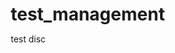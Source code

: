 # test_management
test disc
<!DOCTYPE html>
<html lang="fr">
<head>
    <meta charset="UTF-8">
    <meta name="viewport" content="width=device-width, initial-scale=1.0">
    <title>Test DISC - Évaluation de Personnalité</title>
    <style>
        * {
            margin: 0;
            padding: 0;
            box-sizing: border-box;
        }

        body {
            font-family: 'Segoe UI', Tahoma, Geneva, Verdana, sans-serif;
            background: linear-gradient(135deg, #667eea 0%, #764ba2 100%);
            min-height: 100vh;
            padding: 20px;
        }

        .container {
            max-width: 800px;
            margin: 0 auto;
            background: white;
            border-radius: 20px;
            box-shadow: 0 20px 40px rgba(0,0,0,0.1);
            overflow: hidden;
        }

        .header {
            background: linear-gradient(135deg, #4facfe 0%, #00f2fe 100%);
            color: white;
            padding: 30px;
            text-align: center;
        }

        .header h1 {
            font-size: 2.5em;
            margin-bottom: 10px;
            font-weight: 300;
        }

        .header p {
            font-size: 1.1em;
            opacity: 0.9;
        }

        .content {
            padding: 40px;
        }

        .welcome-screen, .question-screen, .results-screen {
            display: none;
        }

        .welcome-screen.active, .question-screen.active, .results-screen.active {
            display: block;
        }

        .instructions {
            background: #f8f9ff;
            padding: 25px;
            border-radius: 15px;
            margin-bottom: 30px;
            border-left: 5px solid #4facfe;
        }

        .instructions h3 {
            color: #333;
            margin-bottom: 15px;
            font-size: 1.3em;
        }

        .scale-legend {
            display: flex;
            justify-content: space-between;
            margin: 20px 0;
            padding: 15px;
            background: #fff;
            border-radius: 10px;
            border: 2px solid #e0e6ed;
        }

        .scale-item {
            text-align: center;
            flex: 1;
        }

        .scale-number {
            width: 30px;
            height: 30px;
            border-radius: 50%;
            background: #4facfe;
            color: white;
            display: flex;
            align-items: center;
            justify-content: center;
            margin: 0 auto 5px;
            font-weight: bold;
        }

        .question-card {
            background: #fff;
            border-radius: 15px;
            padding: 30px;
            margin-bottom: 25px;
            border: 2px solid #e0e6ed;
            transition: all 0.3s ease;
        }

        .question-card:hover {
            border-color: #4facfe;
            box-shadow: 0 5px 15px rgba(79, 172, 254, 0.1);
        }

        .question-title {
            font-size: 1.1em;
            margin-bottom: 20px;
            color: #333;
            font-weight: 500;
        }

        .rating-container {
            display: flex;
            justify-content: space-between;
            align-items: center;
            gap: 10px;
        }

        .rating-option {
            display: flex;
            flex-direction: column;
            align-items: center;
            cursor: pointer;
            padding: 10px;
            border-radius: 10px;
            transition: all 0.3s ease;
            flex: 1;
        }

        .rating-option:hover {
            background: #f0f7ff;
        }

        .rating-circle {
            width: 40px;
            height: 40px;
            border: 3px solid #ddd;
            border-radius: 50%;
            display: flex;
            align-items: center;
            justify-content: center;
            margin-bottom: 8px;
            font-weight: bold;
            transition: all 0.3s ease;
        }

        .rating-option input[type="radio"] {
            display: none;
        }

        .rating-option input[type="radio"]:checked + .rating-circle {
            background: #4facfe;
            border-color: #4facfe;
            color: white;
            transform: scale(1.1);
        }

        .rating-label {
            font-size: 0.8em;
            text-align: center;
            color: #666;
            line-height: 1.2;
        }

        .progress-bar {
            width: 100%;
            height: 8px;
            background: #e0e6ed;
            border-radius: 4px;
            margin: 20px 0;
            overflow: hidden;
        }

        .progress-fill {
            height: 100%;
            background: linear-gradient(90deg, #4facfe, #00f2fe);
            transition: width 0.3s ease;
            border-radius: 4px;
        }

        .progress-text {
            text-align: center;
            color: #666;
            margin-top: 10px;
        }

        .btn {
            background: linear-gradient(135deg, #4facfe 0%, #00f2fe 100%);
            color: white;
            border: none;
            padding: 15px 30px;
            border-radius: 25px;
            font-size: 1.1em;
            cursor: pointer;
            transition: all 0.3s ease;
            font-weight: 500;
        }

        .btn:hover {
            transform: translateY(-2px);
            box-shadow: 0 5px 15px rgba(79, 172, 254, 0.3);
        }

        .btn:disabled {
            opacity: 0.6;
            cursor: not-allowed;
            transform: none;
        }

        .btn-secondary {
            background: #6c757d;
            margin-right: 15px;
        }

        .navigation {
            display: flex;
            justify-content: space-between;
            margin-top: 30px;
        }

        .results-grid {
            display: grid;
            grid-template-columns: repeat(auto-fit, minmax(300px, 1fr));
            gap: 25px;
            margin: 30px 0;
        }

        .profile-card {
            background: #fff;
            border-radius: 15px;
            padding: 25px;
            text-align: center;
            border: 3px solid #e0e6ed;
            transition: all 0.3s ease;
        }

        .profile-card.dominant {
            border-color: #ff4757;
            background: linear-gradient(135deg, #ff4757 0%, #ff3742 100%);
            color: white;
        }

        .profile-card.influent {
            border-color: #ffa502;
            background: linear-gradient(135deg, #ffa502 0%, #ff9500 100%);
            color: white;
        }

        .profile-card.stable {
            border-color: #2ed573;
            background: linear-gradient(135deg, #2ed573 0%, #17d063 100%);
            color: white;
        }

        .profile-card.consciencieux {
            border-color: #3742fa;
            background: linear-gradient(135deg, #3742fa 0%, #2f32ff 100%);
            color: white;
        }

        .profile-score {
            font-size: 3em;
            font-weight: bold;
            margin: 15px 0;
        }

        .profile-title {
            font-size: 1.4em;
            margin-bottom: 15px;
            font-weight: 600;
        }

        .profile-description {
            font-size: 0.95em;
            line-height: 1.5;
            opacity: 0.9;
        }

        .main-profile {
            grid-column: 1 / -1;
            transform: scale(1.05);
            box-shadow: 0 10px 30px rgba(0,0,0,0.2);
        }

        .analysis-section {
            background: #f8f9ff;
            padding: 30px;
            border-radius: 15px;
            margin: 30px 0;
        }

        .analysis-section h3 {
            color: #333;
            margin-bottom: 20px;
            font-size: 1.4em;
        }

        .chart-container {
            background: white;
            padding: 20px;
            border-radius: 10px;
            margin: 20px 0;
        }

        .bar-chart {
            display: flex;
            align-items: end;
            height: 200px;
            gap: 20px;
            padding: 20px 0;
        }

        .bar {
            flex: 1;
            background: linear-gradient(to top, #4facfe, #00f2fe);
            border-radius: 5px 5px 0 0;
            display: flex;
            flex-direction: column;
            justify-content: end;
            align-items: center;
            color: white;
            font-weight: bold;
            transition: all 0.3s ease;
            min-height: 30px;
        }

        .bar:hover {
            transform: scale(1.05);
        }

        .bar-label {
            color: #333;
            margin-top: 10px;
            font-weight: 600;
        }

        .recommendations {
            background: white;
            padding: 25px;
            border-radius: 10px;
            margin-top: 20px;
        }

        .recommendations h4 {
            color: #333;
            margin-bottom: 15px;
        }

        .recommendations ul {
            padding-left: 20px;
        }

        .recommendations li {
            margin-bottom: 8px;
            line-height: 1.4;
        }

        @media (max-width: 768px) {
            .container {
                margin: 10px;
                border-radius: 15px;
            }
            
            .content {
                padding: 20px;
            }
            
            .rating-container {
                flex-direction: column;
                gap: 15px;
            }
            
            .rating-option {
                flex-direction: row;
                width: 100%;
                justify-content: space-between;
                padding: 15px;
                background: #f8f9ff;
                border-radius: 10px;
            }

            .results-grid {
                grid-template-columns: 1fr;
            }

            .bar-chart {
                height: 150px;
                gap: 10px;
            }
        }
    </style>
</head>
<body>
    <div class="container">
        <div class="header">
            <h1>Test DISC</h1>
            <p>Découvrez votre profil de personnalité professionnelle</p>
        </div>

        <div class="content">
            <!-- Écran d'accueil -->
            <div class="welcome-screen active">
                <div class="instructions">
                    <h3>Instructions</h3>
                    <p>Vous allez répondre à 20 affirmations en vous positionnant sur une échelle de 1 à 5 :</p>
                    <div class="scale-legend">
                        <div class="scale-item">
                            <div class="scale-number">1</div>
                            <div>Pas du tout d'accord</div>
                        </div>
                        <div class="scale-item">
                            <div class="scale-number">2</div>
                            <div>Peu d'accord</div>
                        </div>
                        <div class="scale-item">
                            <div class="scale-number">3</div>
                            <div>Neutre</div>
                        </div>
                        <div class="scale-item">
                            <div class="scale-number">4</div>
                            <div>Plutôt d'accord</div>
                        </div>
                        <div class="scale-item">
                            <div class="scale-number">5</div>
                            <div>Tout à fait d'accord</div>
                        </div>
                    </div>
                    <p><strong>Important :</strong> Répondez instinctivement en pensant à votre comportement habituel au travail ou dans des situations professionnelles.</p>
                </div>
                <div style="text-align: center;">
                    <button class="btn" onclick="startTest()">Commencer le test</button>
                </div>
            </div>

            <!-- Écran des questions -->
            <div class="question-screen">
                <div class="progress-bar">
                    <div class="progress-fill" id="progressFill"></div>
                </div>
                <div class="progress-text" id="progressText">Question 1 sur 20</div>

                <div id="questionContainer"></div>

                <div class="navigation">
                    <button class="btn btn-secondary" id="prevBtn" onclick="previousQuestion()" disabled>Précédent</button>
                    <button class="btn" id="nextBtn" onclick="nextQuestion()">Suivant</button>
                </div>
            </div>

            <!-- Écran des résultats -->
            <div class="results-screen">
                <h2 style="text-align: center; margin-bottom: 30px; color: #333;">Vos Résultats DISC</h2>
                
                <div class="chart-container">
                    <h3>Graphique de vos scores</h3>
                    <div class="bar-chart" id="barChart"></div>
                </div>

                <div class="results-grid" id="resultsGrid"></div>

                <div class="analysis-section">
                    <h3>Analyse de votre profil</h3>
                    <div id="profileAnalysis"></div>
                    
                    <div class="recommendations">
                        <h4>Recommandations pour votre développement :</h4>
                        <div id="recommendations"></div>
                    </div>
                </div>

                <div style="text-align: center; margin-top: 30px;">
                    <button class="btn" onclick="restartTest()">Refaire le test</button>
                </div>
            </div>
        </div>
    </div>

    <script>
        const questions = [
            // Dominant (D)
            { text: "J'aime prendre des décisions rapidement", category: "D" },
            { text: "Je me concentre sur les résultats et les objectifs à atteindre", category: "D" },
            { text: "J'apprécie les environnements compétitifs", category: "D" },
            { text: "Je suis à l'aise pour gérer des conflits ou défendre mes opinions", category: "D" },
            { text: "Je cherche à prendre des responsabilités et diriger des projets", category: "D" },
            
            // Influent (I)
            { text: "Je suis sociable et j'aime interagir avec les autres", category: "I" },
            { text: "Je trouve de l'énergie dans les discussions et les projets collaboratifs", category: "I" },
            { text: "Je m'exprime facilement et avec enthousiasme en public", category: "I" },
            { text: "Je valorise les relations humaines plus que les résultats stricts", category: "I" },
            { text: "J'aime motiver et inspirer les autres", category: "I" },
            
            // Stable (S)
            { text: "Je préfère les environnements calmes et prévisibles", category: "S" },
            { text: "J'accorde de l'importance à la loyauté et à la coopération", category: "S" },
            { text: "J'aime travailler sur le long terme avec des collègues de confiance", category: "S" },
            { text: "Je reste calme et patient dans les situations stressantes", category: "S" },
            { text: "J'ai tendance à éviter les changements brusques ou les conflits directs", category: "S" },
            
            // Consciencieux (C)
            { text: "J'analyse en détail avant de prendre des décisions importantes", category: "C" },
            { text: "Je suis rigoureux et veille à respecter des normes élevées de qualité", category: "C" },
            { text: "Je préfère un environnement structuré avec des règles et des procédures claires", category: "C" },
            { text: "J'ai peur de faire des erreurs et je vérifie mon travail plusieurs fois", category: "C" },
            { text: "Je suis plus à l'aise avec des données ou des faits qu'avec des idées abstraites", category: "C" }
        ];

        let currentQuestion = 0;
        let answers = {};
        let scores = { D: 0, I: 0, S: 0, C: 0 };

        const profileDescriptions = {
            D: {
                title: "Dominant",
                description: "Orienté résultats, direct, énergique et ambitieux. Vous aimez relever des défis et prendre des décisions rapides.",
                color: "dominant"
            },
            I: {
                title: "Influent",
                description: "Sociable, optimiste et persuasif. Vous excellez dans les relations humaines et l'inspiration des équipes.",
                color: "influent"
            },
            S: {
                title: "Stable",
                description: "Patient, fiable et coopératif. Vous privilégiez la stabilité et les relations harmonieuses.",
                color: "stable"
            },
            C: {
                title: "Consciencieux",
                description: "Analytique, précis et méthodique. Vous accordez une grande importance à la qualité et aux détails.",
                color: "consciencieux"
            }
        };

        function startTest() {
            document.querySelector('.welcome-screen').classList.remove('active');
            document.querySelector('.question-screen').classList.add('active');
            displayQuestion();
        }

        function displayQuestion() {
            const question = questions[currentQuestion];
            const container = document.getElementById('questionContainer');
            
            container.innerHTML = `
                <div class="question-card">
                    <div class="question-title">${question.text}</div>
                    <div class="rating-container">
                        ${[1,2,3,4,5].map(value => `
                            <div class="rating-option">
                                <input type="radio" id="q${currentQuestion}_${value}" name="q${currentQuestion}" value="${value}" ${answers[currentQuestion] == value ? 'checked' : ''}>
                                <label for="q${currentQuestion}_${value}" class="rating-circle">${value}</label>
                                <div class="rating-label">${getRatingLabel(value)}</div>
                            </div>
                        `).join('')}
                    </div>
                </div>
            `;

            // Mise à jour de la barre de progression
            const progress = ((currentQuestion + 1) / questions.length) * 100;
            document.getElementById('progressFill').style.width = progress + '%';
            document.getElementById('progressText').textContent = `Question ${currentQuestion + 1} sur ${questions.length}`;

            // Gestion des boutons
            document.getElementById('prevBtn').disabled = currentQuestion === 0;
            document.getElementById('nextBtn').textContent = currentQuestion === questions.length - 1 ? 'Voir les résultats' : 'Suivant';

            // Ajout des event listeners
            const radios = container.querySelectorAll('input[type="radio"]');
            radios.forEach(radio => {
                radio.addEventListener('change', function() {
                    answers[currentQuestion] = parseInt(this.value);
                });
            });
        }

        function getRatingLabel(value) {
            const labels = {
                1: "Pas du tout d'accord",
                2: "Peu d'accord", 
                3: "Neutre",
                4: "Plutôt d'accord",
                5: "Tout à fait d'accord"
            };
            return labels[value];
        }

        function nextQuestion() {
            if (answers[currentQuestion] === undefined) {
                alert('Veuillez sélectionner une réponse avant de continuer.');
                return;
            }

            if (currentQuestion < questions.length - 1) {
                currentQuestion++;
                displayQuestion();
            } else {
                calculateResults();
            }
        }

        function previousQuestion() {
            if (currentQuestion > 0) {
                currentQuestion--;
                displayQuestion();
            }
        }

        function calculateResults() {
            // Reset scores
            scores = { D: 0, I: 0, S: 0, C: 0 };

            // Calculate scores for each category
            questions.forEach((question, index) => {
                if (answers[index] !== undefined) {
                    scores[question.category] += answers[index];
                }
            });

            displayResults();
        }

        function displayResults() {
            document.querySelector('.question-screen').classList.remove('active');
            document.querySelector('.results-screen').classList.add('active');

            // Trouver le profil dominant
            const maxScore = Math.max(...Object.values(scores));
            const dominantProfile = Object.keys(scores).find(key => scores[key] === maxScore);

            // Créer le graphique en barres
            createBarChart();

            // Afficher les cartes de profil
            const resultsGrid = document.getElementById('resultsGrid');
            const sortedProfiles = Object.entries(scores).sort((a, b) => b[1] - a[1]);
            
            resultsGrid.innerHTML = sortedProfiles.map(([profile, score], index) => {
                const profileInfo = profileDescriptions[profile];
                const isMain = index === 0;
                return `
                    <div class="profile-card ${profileInfo.color} ${isMain ? 'main-profile' : ''}">
                        <div class="profile-title">${profileInfo.title} (${profile})</div>
                        <div class="profile-score">${score}</div>
                        <div class="profile-description">${profileInfo.description}</div>
                        ${isMain ? '<div style="margin-top: 15px; font-weight: bold;">🏆 PROFIL PRINCIPAL</div>' : ''}
                    </div>
                `;
            }).join('');

            // Afficher l'analyse
            displayAnalysis(dominantProfile, sortedProfiles);
        }

        function createBarChart() {
            const barChart = document.getElementById('barChart');
            const maxScore = Math.max(...Object.values(scores));
            
            barChart.innerHTML = Object.entries(scores).map(([profile, score]) => {
                const height = (score / maxScore) * 100;
                const profileInfo = profileDescriptions[profile];
                return `
                    <div class="bar" style="height: ${height}%;">
                        <div style="padding: 10px;">${score}</div>
                        <div class="bar-label">${profileInfo.title}</div>
                    </div>
                `;
            }).join('');
        }

        function displayAnalysis(dominantProfile, sortedProfiles) {
            const analysisDiv = document.getElementById('profileAnalysis');
            const recommendationsDiv = document.getElementById('recommendations');
            
            const mainProfile = profileDescriptions[dominantProfile];
            const secondaryProfile = sortedProfiles.length > 1 ? profileDescriptions[sortedProfiles[1][0]] : null;

            let analysis = `
                <p><strong>Votre profil principal est "${mainProfile.title}"</strong> avec un score de ${scores[dominantProfile]} points.</p>
                <p>${mainProfile.description}</p>
            `;

            if (secondaryProfile && sortedProfiles[1][1] > 15) {
                analysis += `
                    <p><strong>Votre profil secondaire est "${secondaryProfile.title}"</strong> avec ${sortedProfiles[1][1]} points, ce qui indique une personnalité nuancée combinant les caractéristiques des deux profils.</p>
                `;
            }

            // Recommandations basées sur le profil principal
            const recommendations = getRecommendations(dominantProfile);
            
            analysisDiv.innerHTML = analysis;
            recommendationsDiv.innerHTML = `<ul>${recommendations.map(rec => `<li>${rec}</li>`).join('')}</ul>`;
        }

        function getRecommendations(profile) {
            const recommendations = {
                D: [
                    "Travaillez sur votre patience et votre écoute active",
                    "Déléguez davantage et faites confiance à votre équipe",
                    "Prenez le temps d'analyser avant de décider",
                    "Développez votre empathie envers les collègues plus réservés"
                ],
                I: [
                    "Structurez davantage vos idées avant de les présenter",
                    "Accordez plus d'attention aux détails et au suivi",
                    "Développez vos compétences d'écoute active",
                    "Planifiez mieux votre temps et vos priorités"
                ],
                S: [
                    "Osez exprimer vos opinions et prendre position",
                    "Développez votre capacité d'adaptation au changement",
                    "Travaillez votre assertivité dans les conflits",
                    "Prenez plus d'initiatives et de risques calculés"
                ],
                C: [
                    "Acceptez que la perfection n'est pas toujours nécessaire",
                    "Développez vos compétences relationnelles",
                    "Apprenez à communiquer de manière plus directe",
                    "Soyez plus flexible face aux changements"
                ]
            };
            return recommendations[profile] || [];
        }

        function restartTest() {
            currentQuestion = 0;
            answers = {};
            scores = { D: 0, I: 0, S: 0, C: 0 };
            
            document.querySelector('.results-screen').classList.remove('active');
            document.querySelector('.welcome-screen').classList.add('active');
        }

        // Initialize the test
        document.addEventListener('DOMContentLoaded', function() {
            // Test is ready
        });
    </script>
</body>
</html>
